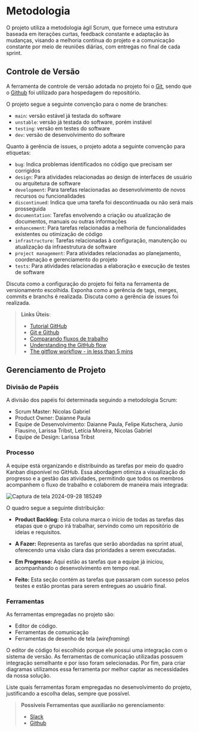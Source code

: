 
# Metodologia

O projeto utiliza a metodologia ágil Scrum, que fornece uma estrutura baseada em iterações curtas, feedback constante e adaptação às mudanças, visando a melhoria contínua do projeto e a comunicação constante por meio de reuniões diárias, com entregas no final de cada sprint.

## Controle de Versão

A ferramenta de controle de versão adotada no projeto foi o
[Git](https://git-scm.com/), sendo que o [Github](https://github.com)
foi utilizado para hospedagem do repositório.

O projeto segue a seguinte convenção para o nome de branches:

- `main`: versão estável já testada do software
- `unstable`: versão já testada do software, porém instável
- `testing`: versão em testes do software
- `dev`: versão de desenvolvimento do software

Quanto à gerência de issues, o projeto adota a seguinte convenção para
etiquetas:

- `bug`: Indica problemas identificados no código que precisam ser corrigidos
- `design`: Para atividades relacionadas ao design de interfaces de usuário ou arquitetura de software
- `development`: Para tarefas relacionadas ao desenvolvimento de novos recursos ou funcionalidades
- `discontinued`: Indica que uma tarefa foi descontinuada ou não será mais prosseguida
- `documentation`: Tarefas envolvendo a criação ou atualização de documentos, manuais ou outras informações
- `enhancement`: Para tarefas relacionadas a melhoria de funcionalidades existentes ou otimização de código
- `infrastructure`: Tarefas relacionadas à configuração, manutenção ou atualização da infraestrutura de software
- `project management`: Para atividades relacionadas ao planejamento, coordenação e gerenciamento do projeto
- `tests`: Para atividades relacionadas a elaboração e execução de testes de software


Discuta como a configuração do projeto foi feita na ferramenta de versionamento escolhida. Exponha como a gerência de tags, merges, commits e branchs é realizada. Discuta como a gerência de issues foi realizada.

> **Links Úteis**:
> - [Tutorial GitHub](https://guides.github.com/activities/hello-world/)
> - [Git e Github](https://www.youtube.com/playlist?list=PLHz_AreHm4dm7ZULPAmadvNhH6vk9oNZA)
>  - [Comparando fluxos de trabalho](https://www.atlassian.com/br/git/tutorials/comparing-workflows)
> - [Understanding the GitHub flow](https://guides.github.com/introduction/flow/)
> - [The gitflow workflow - in less than 5 mins](https://www.youtube.com/watch?v=1SXpE08hvGs)

## Gerenciamento de Projeto

### Divisão de Papéis

A divisão dos papéis foi determinada seguindo a metodologia Scrum:

- Scrum Master: Nicolas Gabriel
- Product Owner: Daianne Paula
- Equipe de Desenvolvimento: Daianne Paula, Felipe Kutschera, Junio Flausino, Larissa Tribst, Letícia Moreira, Nicolas Gabriel
- Equipe de Design: Larissa Tribst

### Processo

A equipe está organizando e distribuindo as tarefas por meio do quadro Kanban disponível no GitHub. Essa abordagem otimiza a visualização do progresso e a gestão das atividades, permitindo que todos os membros acompanhem o fluxo de trabalho e colaborem de maneira mais integrada:
 
![Captura de tela 2024-09-28 185249](https://github.com/user-attachments/assets/3c770806-7041-4703-9617-57124f7a9e26)

O quadro segue a seguinte distribuição:

- **Product Backlog:** Esta coluna marca o início de todas as tarefas das etapas que o grupo irá trabalhar, servindo como um repositório de ideias e requisitos.

- **A Fazer:** Representa as tarefas que serão abordadas na sprint atual, oferecendo uma visão clara das prioridades a serem executadas.

- **Em Progresso:** Aqui estão as tarefas que a equipe já iniciou, acompanhando o desenvolvimento em tempo real.

- **Feito:** Esta seção contém as tarefas que passaram com sucesso pelos testes e estão prontas para serem entregues ao usuário final.

### Ferramentas

As ferramentas empregadas no projeto são:

- Editor de código.
- Ferramentas de comunicação
- Ferramentas de desenho de tela (_wireframing_)

O editor de código foi escolhido porque ele possui uma integração com o
sistema de versão. As ferramentas de comunicação utilizadas possuem
integração semelhante e por isso foram selecionadas. Por fim, para criar
diagramas utilizamos essa ferramenta por melhor captar as
necessidades da nossa solução.

Liste quais ferramentas foram empregadas no desenvolvimento do projeto, justificando a escolha delas, sempre que possível.
 
> **Possíveis Ferramentas que auxiliarão no gerenciamento**: 
> - [Slack](https://slack.com/)
> - [Github](https://github.com/)
